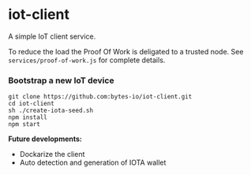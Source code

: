 # iot-client

A simple IoT client service.

To reduce the load the Proof Of Work is deligated to a trusted node.
See ```services/proof-of-work.js``` for complete details.

### Bootstrap a new IoT device

```
git clone https://github.com:bytes-io/iot-client.git
cd iot-client
sh ./create-iota-seed.sh
npm install
npm start
```


**Future developments:**

- Dockarize the client
- Auto detection and generation of IOTA wallet
